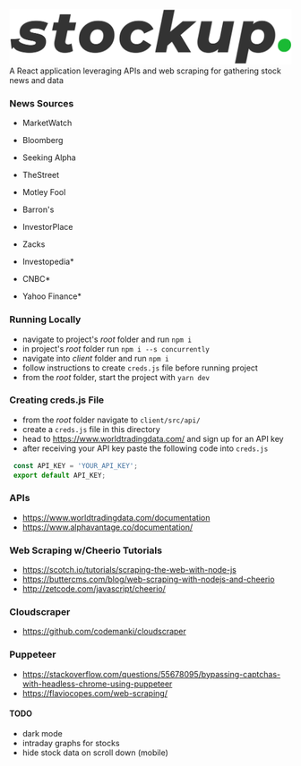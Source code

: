 ![alt text](./client/src/assets/StockupLogo.png "Stockup")
A React application leveraging APIs and web scraping for gathering stock news and data

### News Sources
- MarketWatch
- Bloomberg
- Seeking Alpha
- TheStreet
- Motley Fool
- Barron's
- InvestorPlace
- Zacks

- Investopedia*
- CNBC*
- Yahoo Finance*

### Running Locally 
- navigate to project's *root* folder and run ```npm i```
- in project's *root* folder run ```npm i --s concurrently```
- navigate into *client* folder and run ```npm i```
- follow instructions to create ```creds.js``` file before running project
- from the *root* folder, start the project with ```yarn dev```

### Creating creds.js File
- from the *root* folder navigate to `client/src/api/`
- create a `creds.js` file in this directory
- head to https://www.worldtradingdata.com/ and sign up for an API key
- after receiving your API key paste the following code into `creds.js`
```javascript
 const API_KEY = 'YOUR_API_KEY';	
 export default API_KEY; 
```

### APIs
- https://www.worldtradingdata.com/documentation
- https://www.alphavantage.co/documentation/

### Web Scraping w/Cheerio Tutorials
- https://scotch.io/tutorials/scraping-the-web-with-node-js
- https://buttercms.com/blog/web-scraping-with-nodejs-and-cheerio
- http://zetcode.com/javascript/cheerio/

### Cloudscraper
- https://github.com/codemanki/cloudscraper

### Puppeteer 
- https://stackoverflow.com/questions/55678095/bypassing-captchas-with-headless-chrome-using-puppeteer
- https://flaviocopes.com/web-scraping/

#### TODO
- dark mode
- intraday graphs for stocks
- hide stock data on scroll down (mobile)